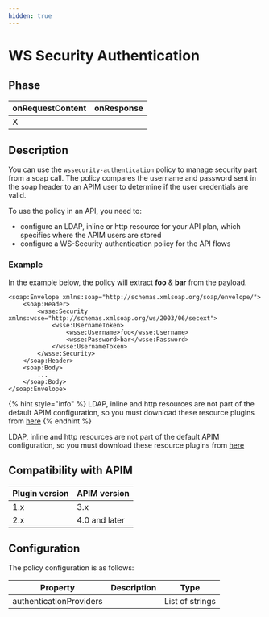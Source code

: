 ```yaml
---
hidden: true
---
```


# WS Security Authentication

## Phase <a href="#user-content-phase" id="user-content-phase"></a>

| onRequestContent | onResponse |
| ---------------- | ---------- |
| X                |            |

## Description <a href="#user-content-description" id="user-content-description"></a>

You can use the `wssecurity-authentication` policy to manage security part from a soap call. The policy compares the username and password sent in the soap header to an APIM user to determine if the user credentials are valid.

To use the policy in an API, you need to:

* configure an LDAP, inline or http resource for your API plan, which specifies where the APIM users are stored
* configure a WS-Security authentication policy for the API flows

### Example <a href="#user-content-example" id="user-content-example"></a>

In the example below, the policy will extract **foo** & **bar** from the payload.

```
<soap:Envelope xmlns:soap="http://schemas.xmlsoap.org/soap/envelope/">
    <soap:Header>
        <wsse:Security xmlns:wsse="http://schemas.xmlsoap.org/ws/2003/06/secext">
            <wsse:UsernameToken>
                <wsse:Username>foo</wsse:Username>
                <wsse:Password>bar</wsse:Password>
            </wsse:UsernameToken>
        </wsse:Security>
    </soap:Header>
    <soap:Body>
        ...
    </soap:Body>
</soap:Envelope>
```

{% hint style="info" %}
LDAP, inline and http resources are not part of the default APIM configuration, so you must download these resource plugins from [here](https://download.gravitee.io/#graviteeio-apim/plugins/resources/)
{% endhint %}

LDAP, inline and http resources are not part of the default APIM configuration, so you must download these resource plugins from [here](https://download.gravitee.io/#graviteeio-apim/plugins/resources/)

## Compatibility with APIM <a href="#user-content-compatibility-with-apim" id="user-content-compatibility-with-apim"></a>

| Plugin version | APIM version  |
| -------------- | ------------- |
| 1.x            | 3.x           |
| 2.x            | 4.0 and later |

## Configuration <a href="#user-content-configuration" id="user-content-configuration"></a>

The policy configuration is as follows:

| Property                | Description | Type            |
| ----------------------- | ----------- | --------------- |
| authenticationProviders |             | List of strings |
